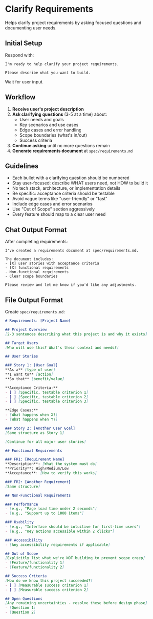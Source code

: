# Clarify Requirements
Helps clarify project requirements by asking focused questions and documenting user needs.

## Initial Setup
Respond with:
```
I'm ready to help clarify your project requirements.

Please describe what you want to build.
```

Wait for user input.

## Workflow
1. **Receive user's project description**
2. **Ask clarifying questions** (3-5 at a time) about:
   - User needs and goals
   - Key scenarios and use cases
   - Edge cases and error handling
   - Scope boundaries (what's in/out)
   - Success criteria
3. **Continue asking** until no more questions remain
4. **Generate requirements document** at `spec/requirements.md`

## Guidelines
- Each bullet with a clarifying question should be numbered
- Stay user-focused: describe WHAT users need, not HOW to build it
- No tech stack, architecture, or implementation details
- Be specific: acceptance criteria should be testable
- Avoid vague terms like "user-friendly" or "fast"
- Include edge cases and error scenarios
- Use "Out of Scope" section aggressively
- Every feature should map to a clear user need

## Chat Output Format
After completing requirements:
```
I've created a requirements document at spec/requirements.md.

The document includes:
- [X] user stories with acceptance criteria
- [X] functional requirements
- Non-functional requirements
- Clear scope boundaries

Please review and let me know if you'd like any adjustments.
```

## File Output Format
Create `spec/requirements.md`:

```markdown
# Requirements: [Project Name]

## Project Overview
[2-3 sentences describing what this project is and why it exists]

## Target Users
[Who will use this? What's their context and needs?]

## User Stories

### Story 1: [User Goal]
**As a** [type of user]  
**I want to** [action]  
**So that** [benefit/value]

**Acceptance Criteria:**
- [ ] [Specific, testable criterion 1]
- [ ] [Specific, testable criterion 2]
- [ ] [Specific, testable criterion 3]

**Edge Cases:**
- [What happens when X?]
- [What happens when Y?]

### Story 2: [Another User Goal]
[Same structure as Story 1]

[Continue for all major user stories]

## Functional Requirements

### FR1: [Requirement Name]
**Description**: [What the system must do]  
**Priority**: High/Medium/Low  
**Acceptance**: [How to verify this works]

### FR2: [Another Requirement]
[Same structure]

## Non-Functional Requirements

### Performance
- [e.g., "Page load time under 2 seconds"]
- [e.g., "Support up to 1000 items"]

### Usability
- [e.g., "Interface should be intuitive for first-time users"]
- [e.g., "Key actions accessible within 2 clicks"]

### Accessibility
- [Any accessibility requirements if applicable]

## Out of Scope
[Explicitly list what we're NOT building to prevent scope creep]
- [Feature/functionality 1]
- [Feature/functionality 2]

## Success Criteria
[How do we know this project succeeded?]
- [ ] [Measurable success criterion 1]
- [ ] [Measurable success criterion 2]

## Open Questions
[Any remaining uncertainties - resolve these before design phase]
- [Question 1]
- [Question 2]
```